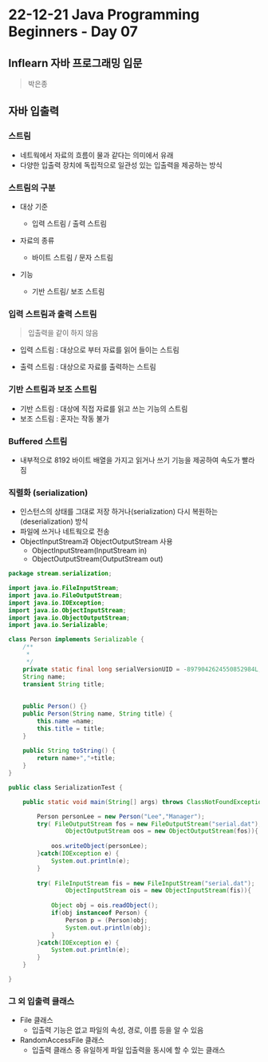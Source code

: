 # 22-12-21 Java Programming Beginners - Day 07

## Inflearn 자바 프로그래밍 입문

> 박은종

## 자바 입출력

### 스트림

- 네트웍에서 자료의 흐름이 물과 같다는 의미에서 유래
- 다양한 입출력 장치에 독립적으로 일관성 있는 입출력을 제공하는 방식

### 스트림의 구분

- 대상 기준
  - 입력 스트림 / 출력 스트림

- 자료의 종류
  - 바이트 스트림 / 문자 스트림
- 기능
  - 기반 스트림/ 보조 스트림

### 입력 스트림과 출력 스트림

> 입출력을 같이 하지 않음

- 입력 스트림 : 대상으로 부터 자료를 읽어 들이는 스트림

- 출력 스트림 : 대상으로 자료를 출력하는 스트림

### 기반 스트림과 보조 스트림

- 기반 스트림 : 대상에 직접 자료를 읽고 쓰는 기능의 스트림
- 보조 스트림 : 혼자는 작동 불가

### Buffered 스트림

- 내부적으로 8192 바이트 배열을 가지고 읽거나 쓰기 기능을 제공하여 속도가 빨라짐

### 직렬화 (serialization)

- 인스턴스의 상태를 그대로 저장 하거나(serialization) 다시 복원하는 (deserialization) 방식
- 파일에 쓰거나 네트웍으로 전송
- ObjectInputStream과 ObjectOutputStream 사용
  - ObjectInputStream(InputStream in)
  - ObjectOutputStream(OutputStream out)

```java
package stream.serialization;

import java.io.FileInputStream;
import java.io.FileOutputStream;
import java.io.IOException;
import java.io.ObjectInputStream;
import java.io.ObjectOutputStream;
import java.io.Serializable;

class Person implements Serializable {
	/**
	 * 
	 */
	private static final long serialVersionUID = -8979042624550852984L;
	String name;
	transient String title;
	
	
	public Person() {}
	public Person(String name, String title) {
		this.name =name;
		this.title = title;
	}
	
	public String toString() {
		return name+","+title;
	}
}

public class SerializationTest {

	public static void main(String[] args) throws ClassNotFoundException {

		Person personLee = new Person("Lee","Manager");
		try( FileOutputStream fos = new FileOutputStream("serial.dat");
				ObjectOutputStream oos = new ObjectOutputStream(fos)){
			
			oos.writeObject(personLee);
		}catch(IOException e) {
			System.out.println(e);
		}
		
		try( FileInputStream fis = new FileInputStream("serial.dat");
				ObjectInputStream ois = new ObjectInputStream(fis)){
			
			Object obj = ois.readObject();
			if(obj instanceof Person) {
				Person p = (Person)obj;
				System.out.println(obj);
			}
		}catch(IOException e) {
			System.out.println(e);
		}
	}

}
```

### 그 외 입출력 클래스

- File 클래스
  - 입출력 기능은 없고 파일의 속성, 경로, 이름 등을 알 수 있음
- RandomAccessFile 클래스
  - 입출력 클래스 중 유일하게 파일 입출력을 동시에 할 수 있는 클래스

